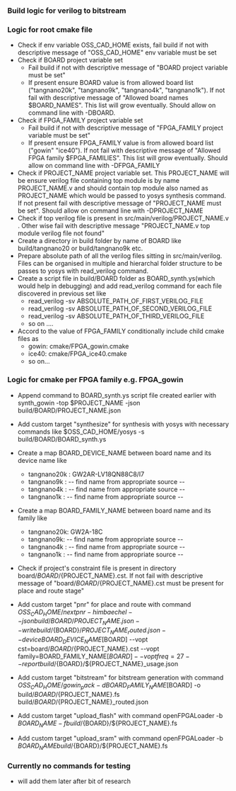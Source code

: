 ### Build logic for verilog to bitstream

### Logic for root cmake file

- Check if env variable OSS_CAD_HOME exists, fail build if not with descriptive message of "OSS_CAD_HOME" env variable must be set
- Check if BOARD project variable set
  - Fail build if not with descriptive message of "BOARD project variable must be set"
  - If present ensure BOARD value is from allowed board list ("tangnano20k", "tangnano9k", "tangnano4k", "tangnano1k"). If not fail with descriptive message of "Allowed board names $BOARD_NAMES". This list will grow eventually. Should allow on command line with -DBOARD.
- Check if FPGA_FAMILY project variable set
  - Fail build if not with descriptive message of "FPGA_FAMILY project variable must be set"
  - If present ensure FPGA_FAMILY value is from allowed board list ("gowin" "ice40"). If not fail with descriptive message of "Allowed FPGA family $FPGA_FAMILIES". This list will grow eventually. Should allow on command line with -DFPGA_FAMILY
- Check if PROJECT_NAME project variable set. This PROJECT_NAME will be ensure verilog file containing top module is by name PROJECT_NAME.v and should contain top module also named as PROJECT_NAME which would be passed to yosys synthesis command. If not present fail with descriptive message of "PROJECT_NAME must be set". Should allow on command line with -DPROJECT_NAME
- Check if top verilog file is present in src/main/verilog/PROJECT_NAME.v . Other wise fail with descriptive message "PROJECT_NAME.v top module verilog file not found"
- Create a directory in build folder by name of BOARD like build/tangnano20 or build/tangnano9k etc.
- Prepare absolute path of all the verilog files sitting in src/main/verilog. Files can be organised in multiple and hierarchal folder structure to be passes to yosys with read_verilog command.
- Create a script file in build/BOARD folder as BOARD_synth.ys(which would help in debugging) and add read_verilog command for each file discovered in previous set like
  - read_verilog -sv ABSOLUTE_PATH_OF_FIRST_VERILOG_FILE
  - read_verilog -sv ABSOLUTE_PATH_OF_SECOND_VERILOG_FILE
  - read_verilog -sv ABSOLUTE_PATH_OF_THIRD_VERILOG_FILE
  - so on ....
- Accord to the value of FPGA_FAMILY conditionally include child cmake files as
  - gowin: cmake/FPGA_gowin.cmake
  - ice40: cmake/FPGA_ice40.cmake
  - so on...

### Logic for cmake per FPGA family e.g. FPGA_gowin

- Append command to BOARD_synth.ys script file created earlier with
  synth_gowin -top $PROJECT_NAME -json build/BOARD/PROJECT_NAME.json
- Add custom target "synthesize" for synthesis with yosys with necessary commands like
  $OSS_CAD_HOME/yosys -s build/BOARD/BOARD_synth.ys
- Create a map BOARD_DEVICE_NAME between board name and its device name like

  - tangnano20k : GW2AR-LV18QN88C8/I7
  - tangnano9k : -- find name from appropriate source --
  - tangnano4k : -- find name from appropriate source --
  - tangnano1k : -- find name from appropriate source --

- Create a map BOARD_FAMILY_NAME between board name and its family like

  - tangnano20k: GW2A-18C
  - tangnano9k: -- find name from appropriate source --
  - tangnano4k : -- find name from appropriate source --
  - tangnano1k : -- find name from appropriate source --

- Check if project's constraint file is present in directory board/${BOARD}/${PROJECT_NAME}.cst. If not fail with descriptive message of "board/${BOARD}/${PROJECT_NAME}.cst must be present for place and route stage"
- Add custom target "pnr" for place and route with command
  $OSS_CAD_HOME/nextpnr-himbaechel --json build/BOARD/PROJECT_NAME.json --write build/${BOARD}/${PROJECT_NAME}_routed.json --device BOARD_DEVICE_NAME[$BOARD] --vopt cst=board/${BOARD}/${PROJECT_NAME}.cst --vopt family=BOARD_FAMILY_NAME[$BOARD] --vopt freq=27 --report build/${BOARD}/${PROJECT_NAME}\_usage.json

- Add custom target "bitstream" for bitstream generation with command
  $OSS_CAD_HOME/gowin_pack -d BOARD_FAMILY_NAME[$BOARD] -o build/${BOARD}/${PROJECT_NAME}.fs build/${BOARD}/${PROJECT_NAME}\_routed.json

- Add custom target "upload_flash" with command
  openFPGALoader -b $BOARD_NAME -f build/${BOARD}/${PROJECT_NAME}.fs

- Add custom target "upload_sram" with command
  openFPGALoader -b $BOARD_NAME build/${BOARD}/${PROJECT_NAME}.fs

### Currently no commands for testing

- will add them later after bit of research
